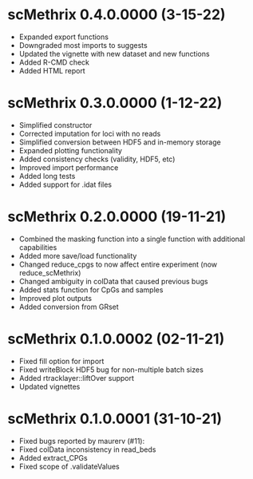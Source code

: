 # scMethrix 0.4.0.0000 (3-15-22)
-   Expanded export functions
-   Downgraded most imports to suggests
-   Updated the vignette with new dataset and new functions
-   Added R-CMD check
-   Added HTML report

# scMethrix 0.3.0.0000 (1-12-22)

-   Simplified constructor
-   Corrected imputation for loci with no reads
-   Simplified conversion between HDF5 and in-memory storage
-   Expanded plotting functionality
-   Added consistency checks (validity, HDF5, etc)
-   Improved import performance
-   Added long tests
-   Added support for .idat files

# scMethrix 0.2.0.0000 (19-11-21)

-   Combined the masking function into a single function with additional capabilities
-   Added more save/load functionality
-   Changed reduce_cpgs to now affect entire experiment (now reduce_scMethrix)
-   Changed ambiguity in colData that caused previous bugs
-   Added stats function for CpGs and samples
-   Improved plot outputs
-   Added conversion from GRset

# scMethrix 0.1.0.0002 (02-11-21)

-   Fixed fill option for import
-   Fixed writeBlock HDF5 bug for non-multiple batch sizes
-   Added rtracklayer::liftOver support
-   Updated vignettes

# scMethrix 0.1.0.0001 (31-10-21)

-   Fixed bugs reported by maurerv (\#11):
-   Fixed colData inconsistency in read_beds
-   Added extract_CPGs
-   Fixed scope of .validateValues
